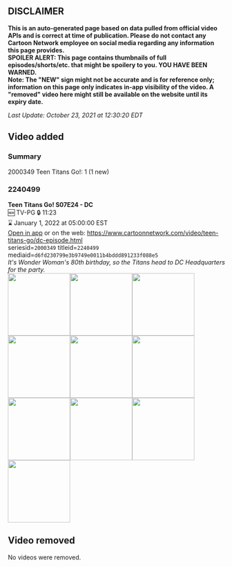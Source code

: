 ## DISCLAIMER
**This is an auto-generated page based on data pulled from official video APIs and is correct at time of publication. Please do not contact any Cartoon Network employee on social media regarding any information this page provides.**  
**SPOILER ALERT: This page contains thumbnails of full episodes/shorts/etc. that might be spoilery to you. YOU HAVE BEEN WARNED.**  
**Note: The "NEW" sign might not be accurate and is for reference only; information on this page only indicates in-app visibility of the video. A "removed" video here might still be available on the website until its expiry date.**  

_Last Update: October 23, 2021 at 12:30:20 EDT_
## Video added
### Summary
2000349 Teen Titans Go!: 1 (1 new)  
### 2240499
**Teen Titans Go! S07E24 - DC**  
🆕 TV-PG 🔒 11:23  
⌛ January 1, 2022 at 05:00:00 EST  
[Open in app](https://cnvideo.sercomkc.org/redirector.html?type=cnapp&seriesid=2000349&titleid=2240499&mediaid=d6fd230799e3b9749e0011b4bddd891233f088e5) or on the web: https://www.cartoonnetwork.com/video/teen-titans-go/dc-episode.html  
seriesid=`2000349` titleid=`2240499` mediaid=`d6fd230799e3b9749e0011b4bddd891233f088e5`  
_It's Wonder Woman's 80th birthday, so the Titans head to DC Headquarters for the party._  
<a href="https://s3.amazonaws.com/cartoonorchestrator/2240499_001_1280x720.jpg"><img src="https://s3.amazonaws.com/cartoonorchestrator/2240499_001_640x360.jpg" height="144px" /></a><a href="https://s3.amazonaws.com/cartoonorchestrator/2240499_002_1280x720.jpg"><img src="https://s3.amazonaws.com/cartoonorchestrator/2240499_002_640x360.jpg" height="144px" /></a><a href="https://s3.amazonaws.com/cartoonorchestrator/2240499_003_1280x720.jpg"><img src="https://s3.amazonaws.com/cartoonorchestrator/2240499_003_640x360.jpg" height="144px" /></a><a href="https://s3.amazonaws.com/cartoonorchestrator/2240499_004_1280x720.jpg"><img src="https://s3.amazonaws.com/cartoonorchestrator/2240499_004_640x360.jpg" height="144px" /></a><a href="https://s3.amazonaws.com/cartoonorchestrator/2240499_005_1280x720.jpg"><img src="https://s3.amazonaws.com/cartoonorchestrator/2240499_005_640x360.jpg" height="144px" /></a><a href="https://s3.amazonaws.com/cartoonorchestrator/2240499_006_1280x720.jpg"><img src="https://s3.amazonaws.com/cartoonorchestrator/2240499_006_640x360.jpg" height="144px" /></a><a href="https://s3.amazonaws.com/cartoonorchestrator/2240499_007_1280x720.jpg"><img src="https://s3.amazonaws.com/cartoonorchestrator/2240499_007_640x360.jpg" height="144px" /></a><a href="https://s3.amazonaws.com/cartoonorchestrator/2240499_008_1280x720.jpg"><img src="https://s3.amazonaws.com/cartoonorchestrator/2240499_008_640x360.jpg" height="144px" /></a><a href="https://s3.amazonaws.com/cartoonorchestrator/2240499_009_1280x720.jpg"><img src="https://s3.amazonaws.com/cartoonorchestrator/2240499_009_640x360.jpg" height="144px" /></a><a href="https://s3.amazonaws.com/cartoonorchestrator/2240499_010_1280x720.jpg"><img src="https://s3.amazonaws.com/cartoonorchestrator/2240499_010_640x360.jpg" height="144px" /></a>
## Video removed
No videos were removed.  

